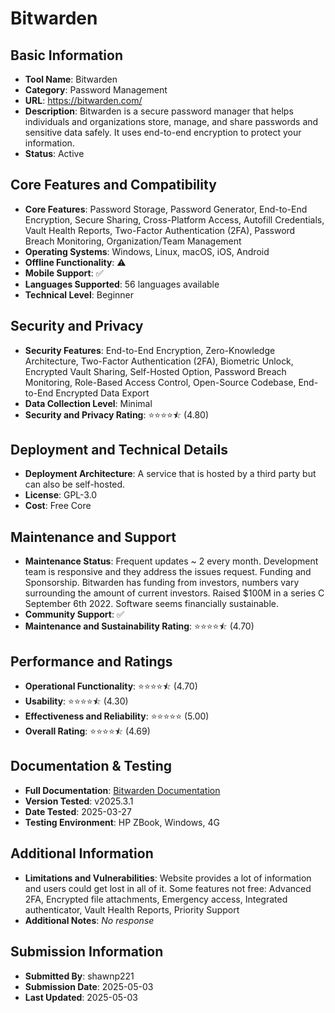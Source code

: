 # Bitwarden

## Basic Information
- **Tool Name**: Bitwarden
- **Category**: Password Management
- **URL**: https://bitwarden.com/
- **Description**: Bitwarden is a secure password manager that helps individuals and organizations store, manage, and share passwords and sensitive data safely. It uses end-to-end encryption to protect your information.
- **Status**: Active

## Core Features and Compatibility
- **Core Features**: Password Storage, Password Generator, End-to-End Encryption, Secure Sharing, Cross-Platform Access, Autofill Credentials, Vault Health Reports, Two-Factor Authentication (2FA), Password Breach Monitoring, Organization/Team Management
- **Operating Systems**: Windows, Linux, macOS, iOS, Android
- **Offline Functionality**: ⚠️
- **Mobile Support**: ✅
- **Languages Supported**: 56 languages available
- **Technical Level**: Beginner

## Security and Privacy
- **Security Features**: End-to-End Encryption, Zero-Knowledge Architecture, Two-Factor Authentication (2FA), Biometric Unlock, Encrypted Vault Sharing, Self-Hosted Option, Password Breach Monitoring, Role-Based Access Control, Open-Source Codebase, End-to-End Encrypted Data Export
- **Data Collection Level**: Minimal
- **Security and Privacy Rating**: ⭐⭐⭐⭐⯪ (4.80)

## Deployment and Technical Details
- **Deployment Architecture**: A service that is hosted by a third party but can also be self-hosted.
- **License**: GPL-3.0
- **Cost**: Free Core

## Maintenance and Support
- **Maintenance Status**: Frequent updates ~ 2 every month. Development team is responsive and they address the issues request. Funding and Sponsorship. Bitwarden has funding from investors, numbers vary surrounding the amount of current investors. Raised $100M in a series C September 6th 2022. Software seems financially sustainable.
- **Community Support**: ✅
- **Maintenance and Sustainability Rating**: ⭐⭐⭐⭐⯪ (4.70)

## Performance and Ratings
- **Operational Functionality**: ⭐⭐⭐⭐⯪ (4.70)
- **Usability**: ⭐⭐⭐⭐⯪ (4.30)
- **Effectiveness and Reliability**: ⭐⭐⭐⭐⭐ (5.00)
- **Overall Rating**: ⭐⭐⭐⭐⯪ (4.69)

## Documentation & Testing
- **Full Documentation**: [Bitwarden Documentation](../../factsheets/Bitwarden.Analysis.pdf)
- **Version Tested**: v2025.3.1
- **Date Tested**: 2025-03-27
- **Testing Environment**: HP ZBook, Windows, 4G

## Additional Information
- **Limitations and Vulnerabilities**: Website provides a lot of information and users could get lost in all of it. Some features not free: Advanced 2FA, Encrypted file attachments, Emergency access, Integrated authenticator, Vault Health Reports, Priority Support
- **Additional Notes**: _No response_

## Submission Information
- **Submitted By**: shawnp221
- **Submission Date**: 2025-05-03
- **Last Updated**: 2025-05-03

